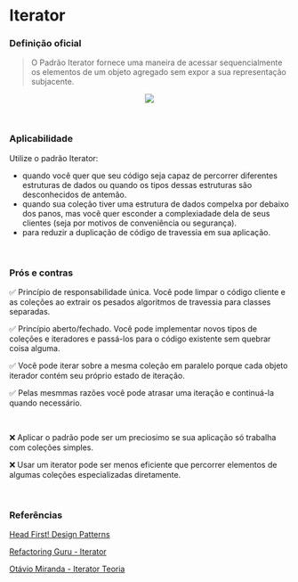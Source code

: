 # Iterator

### Definição oficial
> O Padrão Iterator fornece uma maneira de acessar sequencialmente os elementos de um objeto agregado sem expor a sua representação subjacente.

<p align="center">
  <img src="https://refactoring.guru/images/patterns/diagrams/iterator/structure.png" />
</p>
<br>

### Aplicabilidade
Utilize o padrão Iterator:
* quando você quer que seu código seja capaz de percorrer diferentes estruturas de dados ou quando os tipos dessas estruturas são desconhecidos de antemão.
* quando sua coleção tiver uma estrutura de dados compelxa por debaixo dos panos, mas você quer esconder a complexiadade dela de seus clientes (seja por motivos de conveniência ou segurança).
* para reduzir a duplicação de código de travessia em sua aplicação.

<br>

### Prós e contras
:white_check_mark: Princípio de responsabilidade única. Você pode limpar o código cliente e as coleções ao extrair os pesados algoritmos de travessia para classes separadas.

:white_check_mark: Princípio aberto/fechado. Você pode implementar novos tipos de coleções e iteradores e passá-los para o código existente sem quebrar coisa alguma.

:white_check_mark: Você pode iterar sobre a mesma coleção em paralelo porque cada objeto iterador contém seu próprio estado de iteração.

:white_check_mark: Pelas mesmmas razões você pode atrasar uma iteração e continuá-la quando necessário.

<br>

:x: Aplicar o padrão pode ser um preciosimo se sua aplicação só trabalha com coleções simples.

:x: Usar um iterator pode ser menos eficiente que percorrer elementos de algumas coleções especializadas diretamente.

<br>

### Referências
[Head First! Design Patterns](https://www.amazon.com.br/Head-First-Design-Patterns-Freeman/dp/0596007124)

[Refactoring Guru - Iterator](https://refactoring.guru/pt-br/design-patterns/iterator)

[Otávio Miranda - Iterator Teoria](https://www.youtube.com/watch?v=7ndeSYdmOdE)
